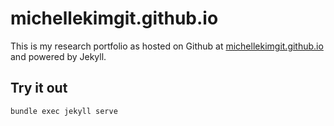 # michellekimgit.github.io

This is my research portfolio as hosted on Github at [michellekimgit.github.io](http://www.michellekimgit.github.io) and powered by Jekyll.

## Try it out
```bash
bundle exec jekyll serve
```
